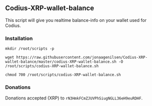 ## Codius-XRP-wallet-balance
This script will give you realtime balance-info on your wallet used for Codius.

### Installation
`mkdir /root/scripts -p`

`wget https://raw.githubusercontent.com/jonaagenilsen/Codius-XRP-wallet-balance/master/codius-XRP-wallet-balance.sh -O /root/scripts/codius-XRP-wallet-balance.sh`

`chmod 700 /root/scripts/codius-XRP-wallet-balance.sh`

### Donations
Donations accepted (XRP) to `rN3HmkFCmZJUVPhSiugNGLL36eH9euRDHF`.



